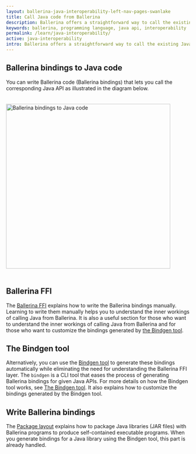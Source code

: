 ```yaml
---
layout: ballerina-java-interoperability-left-nav-pages-swanlake
title: Call Java code from Ballerina
description: Ballerina offers a straightforward way to call the existing Java code from Ballerina. Although Ballerina is not designed to be a JVM language, the current implementation, which targets the JVM, aka jBallerina, provides Java interoperability by adhering to the Ballerina language semantics.
keywords: ballerina, programming language, java api, interoperability
permalink: /learn/java-interoperability/
active: java-interoperability
intro: Ballerina offers a straightforward way to call the existing Java code from Ballerina. Although Ballerina is not designed to be a JVM language, the current implementation, which targets the JVM, aka jBallerina, provides Java interoperability by adhering to the Ballerina language semantics.
---
```


## Ballerina bindings to Java code
You can write Ballerina code (Ballerina bindings) that lets you call the corresponding Java API as illustrated in the diagram below.

<img src="/learn/images/ballerina-interop-diagram-v1.png" alt="Ballerina bindings to Java code" width="300" height="450" style='width:auto !important; padding-top:20px; padding-bottom:20px;'>

## Ballerina FFI

The [Ballerina FFI](/learn/ballerina-ffi) explains how to write the Ballerina bindings manually. Learning to write them manually helps you to understand the inner workings of calling Java from Ballerina. It is also a useful section for those who want to understand the inner workings of calling Java from Ballerina and for those who want to customize the bindings generated by [the Bindgen tool](#the-bindgen-tool).

## The Bindgen tool

Alternatively, you can use the [Bindgen tool](/learn/the-bindgen-tool/) to generate these bindings automatically while eliminating the need for understanding the Ballerina FFI layer. The `bindgen` is a CLI tool that eases the process of generating Ballerina bindings for given Java APIs. For more details on how the Bindgen tool works, see [The Bindgen tool](/learn/the-bindgen-tool/). It also explains how to customize the bindings generated by the Bindgen tool.

## Write Ballerina bindings

The [Package layout](/learn/package-references/#package-layout) explains how to package Java libraries (JAR files) with Ballerina programs to produce self-contained executable programs. When you generate bindings for a Java library using the Bindgen tool, this part is already handled.

<style> #tree-expand-all , #tree-collapse-all, .cTocElements {display:none;} .cGitButtonContainer {padding-left: 40px;} </style>
